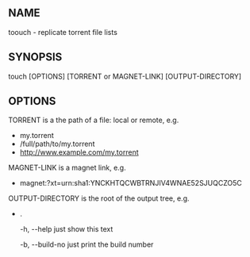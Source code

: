 ## NAME ##
toouch - replicate torrent file lists

## SYNOPSIS ##
touch [OPTIONS] [TORRENT or MAGNET-LINK] [OUTPUT-DIRECTORY]

## OPTIONS ##

TORRENT is a the path of a file: local or remote, e.g.

 - my.torrent
 - /full/path/to/my.torrent
 - http://www.example.com/my.torrent

MAGNET-LINK is a magnet link, e.g.

 - magnet:?xt=urn:sha1:YNCKHTQCWBTRNJIV4WNAE52SJUQCZO5C

OUTPUT-DIRECTORY is the root of the output tree, e.g.

 - .

    -h, --help
        just show this text
    
    -b, --build-no
        just print the build number





